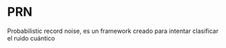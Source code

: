 # PRN
Probabilistic record noise, es un framework creado para intentar clasificar el ruido cuántico
